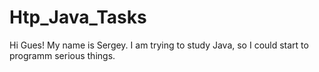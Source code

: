 # Htp_Java_Tasks

Hi Gues!
My name is Sergey. I am trying to study Java, so I could start to programm serious things.
